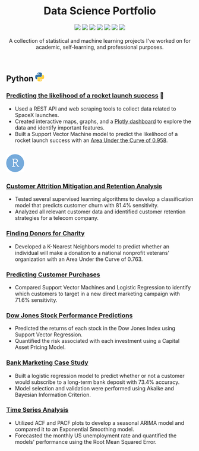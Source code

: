 <h1 align="center">Data Science Portfolio</h1>  
<p align="center">
  <img src="https://img.shields.io/badge/-%2315509E.svg?&logo=r&logoColor=white" />
  <img src="https://img.shields.io/badge/Python-3670A0?&logo=python&logoColor=ffffff" />
  <img src="https://img.shields.io/badge/NumPy-%23013243.svg?&logo=numpy&logoColor=white"/> 
  <img src="https://img.shields.io/badge/pandas-%23130754.svg?logo=pandas&logoColor=white"/>
  <img src="https://img.shields.io/badge/scikit--learn-%23F89939.svg?&logo=scikit-learn&logoColor=white"/>
  <img src="https://img.shields.io/badge/Plotly-%233F4F75.svg?&logo=plotly&logoColor=white"/>
  <img src="https://img.shields.io/badge/Jupyter-%23F37725.svg?&logo=jupyter&logoColor=white"/>  <br/> <br/>
  A collection of statistical and machine learning projects I've worked on for academic, self-learning, and professional purposes. 
</p>
<br/>

## Python [![python][3]][4]
### [Predicting the likelihood of a rocket launch success](https://github.com/kellibelcher/IBM-Data-Science-Capstone) 🚀
- Used a REST API and web scraping tools to collect data related to SpaceX launches.
- Created interactive maps, graphs, and a [Plotly dashboard](http://spacexdashappkellibelcher.pythonanywhere.com/) to explore the data and identify important features.
- Built a Support Vector Machine model to predict the likelihood of a rocket launch success with an [Area Under the Curve of 0.958](https://www.kaggle.com/kellibelcher/spacex-rocket-landing-predictive-analysis).

## [![R][1]][2]
### [Customer Attrition Mitigation and Retention Analysis](https://rpubs.com/kellibelcher/769293)
- Tested several supervised learning algorithms to develop a classification model that predicts customer churn with 81.4% sensitivity. 
- Analyzed all relevant customer data and identified customer retention strategies for a telecom company.
### [Finding Donors for Charity](https://rpubs.com/kellibelcher/795493)
- Developed a K-Nearest Neighbors model to predict whether an individual will make a donation to a national nonprofit veterans' organization with an Area Under the Curve of 0.763.
### [Predicting Customer Purchases](https://rpubs.com/kellibelcher/735222)
- Compared Support Vector Machines and Logistic Regression to identify which customers to target in a new direct marketing campaign with 71.6% sensitivity. 
### [Dow Jones Stock Performance Predictions](https://rpubs.com/kellibelcher/795841)
- Predicted the returns of each stock in the Dow Jones Index using Support Vector Regression.
- Quantified the risk associated with each investment using a Capital Asset Pricing Model. 
### [Bank Marketing Case Study](https://rpubs.com/kellibelcher/726187)
- Built a logistic regression model to predict whether or not a customer would subscribe to a long-term bank deposit with 73.4% accuracy. 
- Model selection and validation were performed using Akaike and Bayesian Information Criterion.
### [Time Series Analysis](https://rpubs.com/kellibelcher/767453)
- Utilized ACF and PACF plots to develop a seasonal ARIMA model and compared it to an Exponential Smoothing model.
- Forecasted the monthly US unemployment rate and quantified the models' performance using the Root Mean Squared Error. 


<!-- icons -->
[1]: https://github.com/kellibelcher/kellibelcher/blob/main/images/rstudio48.png (R)
[2]: https://rpubs.com/kellibelcher
[3]: https://github.com/kellibelcher/kellibelcher/blob/main/images/python24.png (Python) 
[4]: https://www.python.org/
